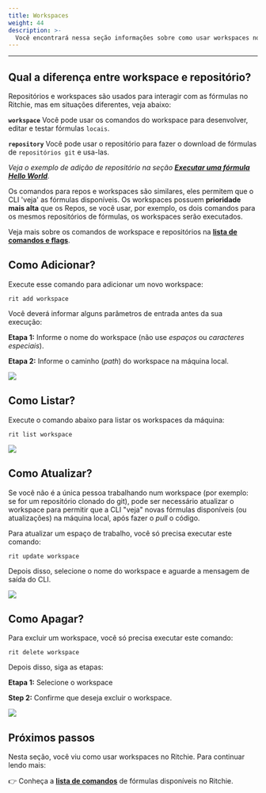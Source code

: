 ```yaml
---
title: Workspaces
weight: 44
description: >-
  Você encontrará nessa seção informações sobre como usar workspaces no Ritchie.
---
```


---

## Qual a diferença entre workspace e repositório?

Repositórios e workspaces são usados para interagir com as fórmulas no Ritchie, mas em situações diferentes, veja abaixo:

**`workspace`** Você pode usar os comandos do workspace para desenvolver, editar e testar fórmulas `locais`.

**`repository`** Você pode usar o repositório para fazer o download de fórmulas de `repositórios git` e usa-las.

*Veja o exemplo de adição de repositório na seção [**Executar uma fórmula Hello World**](/docs-ritchie/pt-br/fórmulas/executar-uma-fórmula-hello-world/).*

Os comandos para repos e workspaces são similares, eles permitem que o CLI 'veja' as fórmulas disponíveis. Os workspaces possuem **prioridade mais alta** que os Repos, se você usar, por exemplo, os dois comandos para os mesmos repositórios de fórmulas, os workspaces serão executados.

Veja mais sobre os comandos de workspace e repositórios na [**lista de comandos e flags**](/docs-ritchie/pt-br/referência/lista-de-comandos-e-flags/).

## Como Adicionar?

Execute esse comando para adicionar um novo workspace:

```text
rit add workspace
```

Você deverá informar alguns parâmetros de entrada antes da sua execução:

**Etapa 1:** Informe o nome do workspace (não use *espaços* ou *caracteres especiais*).

**Etapa 2:** Informe o caminho (*path*) do workspace na máquina local.

![](/shared/add-workspace.gif)

## Como Listar?

Execute o comando abaixo para listar os workspaces da máquina:

```text
rit list workspace
```

![](/shared/list-workspace.gif)

## Como Atualizar?

Se você não é a única pessoa trabalhando num workspace (por exemplo: se for um repositório clonado do git), pode ser necessário atualizar o workspace para permitir que a CLI "veja" novas fórmulas disponíveis (ou atualizações) na máquina local, após fazer o *pull* o código.

Para atualizar um espaço de trabalho, você só precisa executar este comando:

```text
rit update workspace
```

Depois disso, selecione o nome do workspace e aguarde a mensagem de saída do CLI.

![](/shared/update-workspace.gif)

## Como Apagar?

Para excluir um workspace, você só precisa executar este comando:

```text
rit delete workspace
```

Depois disso, siga as etapas:

**Etapa 1:** Selecione o workspace

**Step 2:** Confirme que deseja excluir o workspace.

![](/shared/delete-workspace.gif)

## Próximos passos

Nesta seção, você viu como usar workspaces no Ritchie. Para continuar lendo mais:

👉 Conheça a [**lista de comandos**](/docs-ritchie/pt-br/referência/lista-de-comandos-e-flags/) de fórmulas disponíveis no Ritchie.
